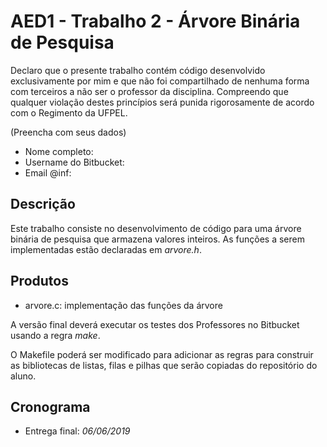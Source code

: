 # AED1 - Trabalho 2 - Árvore Binária de Pesquisa

Declaro que o presente trabalho contém código desenvolvido exclusivamente por mim e que não foi compartilhado de nenhuma forma com terceiros a não ser o professor da disciplina. Compreendo que qualquer violação destes princípios será punida rigorosamente de acordo com o Regimento da UFPEL.

(Preencha com seus dados)

- Nome completo: 
- Username do Bitbucket: 
- Email @inf: 


## Descrição 

Este trabalho consiste no desenvolvimento de código para uma árvore binária de pesquisa que armazena valores inteiros. As funções a serem implementadas estão declaradas em *arvore.h*.

## Produtos

- arvore.c: implementação das funções da árvore

A versão final deverá executar os testes dos Professores no Bitbucket usando a regra _make_. 

O Makefile poderá ser modificado para adicionar as regras para construir as bibliotecas de listas, filas e pilhas que serão copiadas do repositório do aluno. 



## Cronograma

- Entrega final: _06/06/2019_



